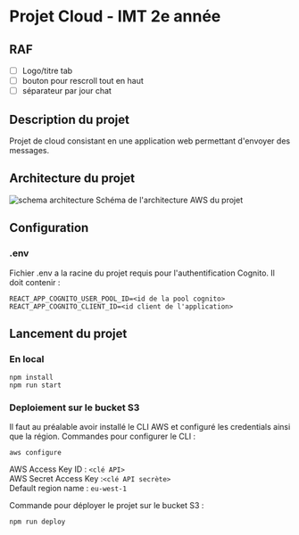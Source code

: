 # Projet Cloud - IMT 2e année

## RAF
- [ ] Logo/titre tab
- [ ] bouton pour rescroll tout en haut
- [ ] séparateur par jour chat

## Description du projet
Projet de cloud consistant en une application web permettant d'envoyer des messages.

## Architecture du projet

![schema architecture](./resources/schéma-architecture.png)
Schéma de l'architecture AWS du projet

## Configuration

### .env
Fichier .env a la racine du projet requis pour l'authentification Cognito. Il doit contenir :
```
REACT_APP_COGNITO_USER_POOL_ID=<id de la pool cognito>
REACT_APP_COGNITO_CLIENT_ID=<id client de l'application>
```

## Lancement du projet

### En local
```
npm install
npm run start
```

### Deploiement sur le bucket S3

Il faut au préalable avoir installé le CLI AWS et configuré les credentials ainsi que la région.
Commandes pour configurer le CLI :
```
aws configure
```
AWS Access Key ID : `<clé API>`\
AWS Secret Access Key :`<clé API secrète>`\
Default region name : `eu-west-1`

Commande pour déployer le projet sur le bucket S3 :
```
npm run deploy
```
